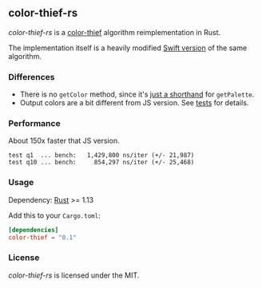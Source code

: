 ## color-thief-rs

*color-thief-rs* is a [color-thief](https://github.com/lokesh/color-thief)
algorithm reimplementation in Rust.

The implementation itself is a heavily modified
[Swift version](https://github.com/yamoridon/ColorThiefSwift) of the same algorithm.

### Differences

- There is no `getColor` method, since it's [just a shorthand](color-thief_L76) for `getPalette`.
- Output colors are a bit different from JS version. See [tests](tests/test.rs) for details.

[color-thief_L76]: https://github.com/lokesh/color-thief/blob/b0115131476149500828b01db43ca701b099a315/src/color-thief.js#L76

### Performance

About 150x faster that JS version.

```text
test q1  ... bench:   1,429,800 ns/iter (+/- 21,987)
test q10 ... bench:     854,297 ns/iter (+/- 25,468)
```

### Usage

Dependency: [Rust](https://www.rust-lang.org/) >= 1.13

Add this to your `Cargo.toml`:

```toml
[dependencies]
color-thief = "0.1"
```

### License

*color-thief-rs* is licensed under the MIT.
